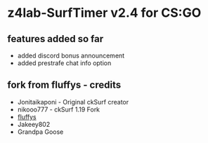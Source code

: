 # z4lab-SurfTimer v2.4 for CS:GO

## features added so far
* added discord bonus announcement 
* added prestrafe chat info option

## fork from fluffys - credits
* Jonitaikaponi - Original ckSurf creator
* nikooo777 - ckSurf 1.19 Fork
* <a href="http://steamcommunity.com/id/fluffystko/">fluffys</a>
* Jakeey802
* Grandpa Goose
